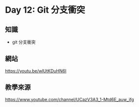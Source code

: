# Day 12: Git 分支衝突

## 知識

* git 分支衝突

## 網站

<https://youtu.be/wlUtKDuHN6I>

## 教學來源

<https://www.youtube.com/channel/UCazV3A3_1-Mtd6E_auw_ifg>